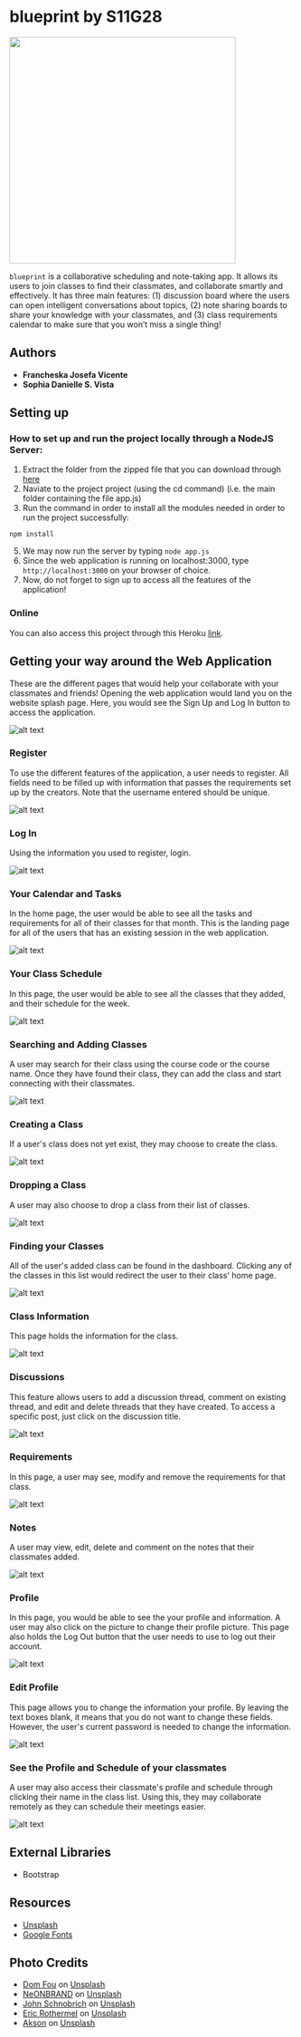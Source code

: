 # blueprint by S11G28
<p><img src="https://github.com/DLSU-CCAPDEV/2021T2-G28/blob/15ec5b6bf1ae579b7bd4a88375c06626d0887f23/images/logo.png" width="400px"></p>

`blueprint` is a collaborative scheduling and note-taking app. It allows its users to join classes to find their classmates, and collaborate smartly and effectively. It has three main features: (1) discussion board where the users can open intelligent conversations about topics, (2) note sharing boards to share your knowledge with your classmates, and (3) class requirements calendar to make sure that you won’t miss a single thing!

## Authors
- **Francheska Josefa Vicente**
- **Sophia Danielle S. Vista**

## Setting up
### How to set up and run the project locally through a NodeJS Server:
1. Extract the folder from the zipped file that you can download through [here](https://github.com/DLSU-CCAPDEV/2021T2-G28/archive/refs/heads/deployed.zip)
3. Naviate to the project project (using the cd command) 
(i.e. the main folder containing the file app.js)
4. Run the command in order to install all the modules needed in order to run the project successfully:
```
npm install 
```
5. We may now run the server by typing ```node app.js```
6. Since the web application is running on localhost:3000, type ```http://localhost:3000``` on your browser of choice.
7. Now, do not forget to sign up to access all the features of the application!

### Online
You can also access this project through this Heroku [link](https://blueeprint.herokuapp.com/).

## Getting your way around the Web Application
These are the different pages that would help your collaborate with your classmates and friends! Opening the web application would land you on the website splash page. Here, you would see the Sign Up and Log In button to access the application.

![alt text](https://github.com/DLSU-CCAPDEV/2021T2-G28/blob/phase-2/readme_images/splash.png "Splash Page")

### Register
To use the different features of the application, a user needs to register. All fields need to be filled up with information that passes the requirements set up by the creators. Note that the username entered should be unique.

![alt text](https://github.com/DLSU-CCAPDEV/2021T2-G28/blob/phase-2/readme_images/signup.png "Sign Up Page")

### Log In
Using the information you used to register, login.

![alt text](https://github.com/DLSU-CCAPDEV/2021T2-G28/blob/phase-2/readme_images/login.png "Login Page")

### Your Calendar and Tasks
In the home page, the user would be able to see all the tasks and requirements for all of their classes for that month. This is the landing page for all of the users that has an existing session in the web application.

![alt text](https://github.com/DLSU-CCAPDEV/2021T2-G28/blob/phase-2/readme_images/home.png "Home Page")

### Your Class Schedule
In this page, the user would be able to see all the classes that they added, and their schedule for the week.

![alt text](https://github.com/DLSU-CCAPDEV/2021T2-G28/blob/phase-2/readme_images/sched.png "Schedule Page")

### Searching and Adding Classes
A user may search for their class using the course code or the course name. Once they have found their class, they can add the class and start connecting with their classmates.

![alt text](https://github.com/DLSU-CCAPDEV/2021T2-G28/blob/phase-2/readme_images/add-class.png "Add a class Page")

### Creating a Class
If a user's class does not yet exist, they may choose to create the class.

![alt text](https://github.com/DLSU-CCAPDEV/2021T2-G28/blob/phase-2/readme_images/create-class.png "Create a class Page")

### Dropping a Class
A user may also choose to drop a class from their list of classes.

![alt text](https://github.com/DLSU-CCAPDEV/2021T2-G28/blob/phase-2/readme_images/drop-class.png "Drop Page")

### Finding your Classes
All of the user's added class can be found in the dashboard. Clicking any of the classes in this list would redirect the user to their class' home page.

![alt text](https://github.com/DLSU-CCAPDEV/2021T2-G28/blob/phase-2/readme_images/dashboard.png "Dashboard Page")

### Class Information
This page holds the information for the class.

![alt text](https://github.com/DLSU-CCAPDEV/2021T2-G28/blob/phase-2/readme_images/class-home.png "Class Information Page")

### Discussions
This feature allows users to add a discussion thread, comment on existing thread, and edit and delete threads that they have created. To access a specific post, just click on the discussion title.

![alt text](https://github.com/DLSU-CCAPDEV/2021T2-G28/blob/phase-2/readme_images/class-disc.png "Class Discussions Page")

### Requirements
In this page, a user may see, modify and remove the requirements for that class.

![alt text](https://github.com/DLSU-CCAPDEV/2021T2-G28/blob/phase-2/readme_images/class-reqs.png "Class Requirements Page")

### Notes
A user may view, edit, delete and comment on the notes that their classmates added.

![alt text](https://github.com/DLSU-CCAPDEV/2021T2-G28/blob/phase-2/readme_images/class-notes.png "Class Notes Page")

### Profile
In this page, you would be able to see the your profile and information. A user may also click on the picture to change their profile picture. This page also holds the Log Out button that the user needs to use to log out their account.

![alt text](https://github.com/DLSU-CCAPDEV/2021T2-G28/blob/phase-2/readme_images/user-profile.png "User Profile Page")

### Edit Profile
This page allows you to change the information your profile. By leaving the text boxes blank, it means that you do not want to change these fields. However, the user's current password is needed to change the information.

![alt text](https://github.com/DLSU-CCAPDEV/2021T2-G28/blob/phase-2/readme_images/edit-profile.png "Edit Profile Page")

### See the Profile and Schedule of your classmates
A user may also access their classmate's profile and schedule through clicking their name in the class list. Using this, they may collaborate remotely as they can schedule their meetings easier.

![alt text](https://github.com/DLSU-CCAPDEV/2021T2-G28/blob/phase-2/readme_images/other-user.png "Other Users Page")

## External Libraries
- Bootstrap 

## Resources
- [Unsplash](https://unsplash.com/)
- [Google Fonts](https://fonts.google.com/)

## Photo Credits
- [Dom Fou](https://unsplash.com/@domlafou?utm_source=unsplash&utm_medium=referral&utm_content=creditCopyText) on [Unsplash](https://unsplash.com/s/photos/university?utm_source=unsplash&utm_medium=referral&utm_content=creditCopyText)
- [NeONBRAND](https://unsplash.com/@neonbrand?utm_source=unsplash&utm_medium=referral&utm_content=creditCopyText) on [Unsplash](https://unsplash.com/s/photos/classroom?utm_source=unsplash&utm_medium=referral&utm_content=creditCopyText)
- [John Schnobrich](https://unsplash.com/@johnschno?utm_source=unsplash&utm_medium=referral&utm_content=creditCopyText) on [Unsplash](https://unsplash.com/s/photos/collaborate?utm_source=unsplash&utm_medium=referral&utm_content=creditCopyText)
- [Eric Rothermel](https://unsplash.com/@erothermel?utm_source=unsplash&utm_medium=referral&utm_content=creditCopyText) on [Unsplash](https://unsplash.com/s/photos/calendar?utm_source=unsplash&utm_medium=referral&utm_content=creditCopyText)
- [Akson](https://unsplash.com/@akson?utm_source=unsplash&utm_medium=referral&utm_content=creditCopyText) on [Unsplash](https://unsplash.com/s/photos/communication?utm_source=unsplash&utm_medium=referral&utm_content=creditCopyText)
